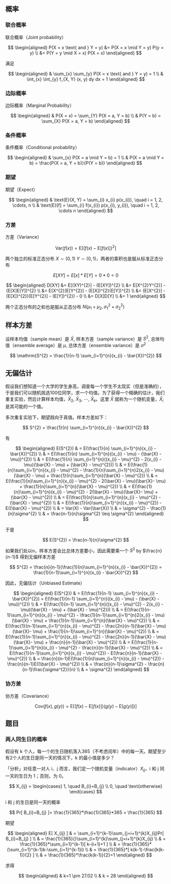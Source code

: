 ## 概率
### 联合概率
联合概率（Joint probability）

$$
\begin{aligned}
P(X = x \text{ and } Y = y) &= P(X = x \mid Y = y) P(y = y) \\
&= P(Y = y \mid X = x) P(X = x)
\end{aligned}
$$

满足

$$
\begin{aligned}
& \sum_{x} \sum_{y} P(X = x \text{ and } Y = y) = 1 \\
& \int_{x} \int_{y} f_{X, Y} (x, y) dy dx = 1
\end{aligned}
$$

### 边际概率
边际概率（Marginal Probability）

$$
\begin{aligned}
& P(X = x) = \sum_{Y} P(X = a, Y = b) \\
& P(Y = b) = \sum_{X} P(X = a, Y = b)
\end{aligned}
$$

### 条件概率
条件概率（Conditional probability）

$$
\begin{aligned}
& \sum_{x} P(X = a \mid Y = b) = 1 \\
& P(X = a \mid Y = b) = \frac{P(X = a, Y = b)}{P(Y = b)}
\end{aligned}
$$

### 期望
期望（Expect）

$$
\begin{aligned}
& \text{E}(X, Y) = \sum_{i} x_{i} p(x_{i}), \quad i = 1, 2, \cdots, n \\
& \text{E}[f] = \sum_{i} f(x_{i}) p(x_{i}, y_{i}), \quad i = 1, 2, \cdots n
\end{aligned}
$$

### 方差
方差（Variance）

$$
\text{Var}(f(x)) = \text{E}[(f(x) - \text{E}[f(x)])^{2}]
$$

两个独立的标准正态分布 $X \sim (0, 1)$ $Y \sim (0, 1)$，两者的乘积也是服从标准正态分布

$$
E[XY] = E[x] * E[Y] = 0 * 0 = 0
$$

$$
\begin{aligned}
D[XY] &= E[(XY)^{2}] - (E[XY])^{2} \\
&= E[X^{2}Y^{2}] - (E[X]E[Y])^{2} \\
&= E[X^{2}]E[Y^{2}] - (E[X])^{2}(E[Y])^{2} \\
&= (E[X^{2}] - (E[X])^{2})(E[Y^{2}] - (E[Y])^{2}) - 0 \\
&= D[X]D[Y] \\
&= 1
\end{aligned}
$$

两个正态分布的之和也是服从正态分布 $N(\mu_{1} + \mu_{2}, \sigma_{1}^{2} + \sigma_{2}^{2})$

## 样本方差
设样本均值（sample mean）是 $\bar{X}$, 样本方差（sample variance）是 $S^{2}$, 总体均值（ensemble average）是 $\mu$, 总体方差（ensemble variance）是 $\sigma^{2}$

$$
\mathrm{S^{2} = \frac{1}{n-1} \sum_{i=1}^{n}(x_{i} - \bar{X})^{2}}
$$

## 无偏估计
假设我们想知道一个大学的学生身高，调查每一个学生不太现实（但是准确的），于是我们可以随机挑选100位同学，求一个均值。为了获得一个精确的估计，我们重复实验，然后计算样本均值，$\bar{X}_{2}$, $\bar{X}_{3}$, $\cdots$, $\bar{X}_{k}$。这里 $\bar{X}$ 就称为一个随机变量，$\bar{X}_{i}$ 是其可能的一个值。

多次重复实验下，期望趋向于真值。样本方差如下：

$$
S^{2} = \frac{1}{n} \sum_{i=1}^{n}(x_{i} - \bar{X})^{2}
$$

有

$$
\begin{aligned}
E(S^{2}) & = E(\frac{1}{n} \sum_{i=1}^{n}(x_{i} - \bar{X})^{2}) \\
&  = E(\frac{1}{n} \sum_{i=1}^{n}((x_{i} - \mu) - (\bar{X} - \mu))^{2}) \\
& = E(\frac{1}{n} \sum_{i=1}^{n}((x_{i} - \mu)^{2} - 2(x_{i} - \mu)(\bar{X} - \mu) + (\bar{X} - \mu)^{2})) \\
& = E(\frac{1}{n}\sum_{i=1}^{n}(x_{i} - \mu)^{2} - \frac{1}{n}\sum_{i=1}^{n}2(x_{i} - \mu)(\bar{X} - \mu) + \frac{1}{n}\sum_{i=1}^{n}(\bar{X} - \mu)^{2}) \\
& = E(\frac{1}{n}\sum_{i=1}^{n}(x_{i} - \mu)^{2} - 2(\bar{X} - \mu)(\bar{X}- \mu) + \frac{1}{n}\sum_{i=1}^{n}(\bar{X} - \mu)^{2}) \\
& = E(\frac{1}{n}\sum_{i=1}^{n}(x_{i} - \mu)^{2} - 2(\bar{X} - \mu)(\bar{X}- \mu) + (\bar{X} - \mu)^{2}) \\
& = E(\frac{1}{n}\sum_{i=1}^{n}(x_{i} - \mu)^{2} - (\bar{X} - \mu)^{2}) \\
& = E(\frac{1}{n}\sum_{i=1}^{n}(x_{i} - \mu)^{2}) - E((\bar{X} - \mu)^{2}) \\
& = Var(X) - Var(\bar{X}) \\
& = \sigma^{2} - \frac{1}{n}\sigma^{2} \\
& = \frac{n-1}{n}\sigma^{2} \leq \sigma^{2}
\end{aligned}
$$

于是

$$
E(S^{2}) = \frac{n-1}{n}\sigma^{2}
$$

如果我们处以n，样本方差会比总体方差要小，因此需要乘一个 $S^{2}$ by $\frac{n}{n-1}$ 得到无偏样本方差

$$
S^{2} = \frac{n}{n-1}(\frac{1}{n}\sum_{i=1}^{n}(x_{i} - \bar{X})^{2}) = \frac{1}{n-1}\sum_{i=1}^{n}(x_{i} - \bar{X})^{2}
$$

因此，无偏估计（Unbiased Estimate）

$$
\begin{aligned}
E(S^{2}) & = E(\frac{1}{n-1} \sum_{i=1}^{n}(x_{i} - \bar{X})^{2}) = E(\frac{1}{n-1} \sum_{i=1}^{n}((x_{i} - \mu) - (\bar{X} - \mu))^{2}) \\
& = E(\frac{1}{n-1} \sum_{i=1}^{n}((x_{i} - \mu)^{2} - 2(x_{i} - \mu)(\bar{X} - \mu) + (\bar{X} - \mu)^{2})) \\
& = E(\frac{1}{n-1}\sum_{i=1}^{n}(x_{i} - \mu)^{2} - \frac{1}{n-1}\sum_{i=1}^{n}2(x_{i} - \mu)(\bar{X} - \mu) + \frac{1}{n-1}\sum_{i=1}^{n}(\bar{X} - \mu)^{2}) \\
& = E(\frac{1}{n-1}\sum_{i=1}^{n}(x_{i} - \mu)^{2} - \frac{2n}{n-1}(\bar{X} - \mu)(\bar{X}- \mu) + \frac{1}{n-1}\sum_{i=1}^{n}(\bar{X} - \mu)^{2}) \\
& = E(\frac{1}{n-1}\sum_{i=1}^{n}(x_{i} - \mu)^{2} - \frac{2n}{n-1}(\bar{X} - \mu)(\bar{X}- \mu) + \frac{n}{n-1}(\bar{X} - \mu)^{2}) \\
& = E(\frac{1}{n-1}\sum_{i=1}^{n}(x_{i} - \mu)^{2} - \frac{n}{n-1}(\bar{X} - \mu)^{2}) \\
& = E(\frac{1}{n-1}\sum_{i=1}^{n}(x_{i} - \mu)^{2}) - E(\frac{n}{n-1}(\bar{X} - \mu)^{2}) \\
& = \frac{n}{n-1}E(\frac{1}{n}\sum_{i=1}^{n}(x_{i} - \mu)^{2}) - \frac{n}{n-1}E((\bar{X} - \mu)^{2}) \\
& = \frac{n}{n-1}\sigma^{2} - \frac{n}{n-1}\frac{\sigma^{2}}{n} \\
& = \sigma^{2}
\end{aligned}
$$

### 协方差
协方差（Covariance）

$$
\text{Cov}(f(x), g(y)) = \text{E}[(f(x) - \text{E}[f(x)])(g(y) - \text{E}[g(y)])]
$$


## 题目
### 两人同生日的概率
假设有 k 个人，每一个的生日随机落入365（不考虑闰年）中的每一天。期望至少有2个人的生日是同一天的情况下，k 的最小值是多少？

「分析」对任意一对人 i、j 而言，我们定一个随机变量（indicator）$X_{ij}$，i 和 j 同一天的生日为 1；否则，为 0。

$$
X_{ij} =
\begin{cases}
    1, \quad B_{i}=B_{j} \\
    0, \quad \text{otherwise}
\end{cases}
$$

i 和 j 的生日是同一天的概率

$$
Pr[ B_{i}=B_{j} ]= \frac{1}{365}*\frac{1}{365}*365 = \frac{1}{365}
$$

期望

$$
\begin{aligned}
E[ X_{ij} ] & = \sum_{i=1}^{k-1}\sum_{j=i+1}^{k}X_{ij}Pr[ B_{i}=B_{j} ] \\
& = \frac{1}{365}{}\sum_{i=1}^{k}\sum_{j=i+1}^{k}X_{ij} \\
& = \frac{1}{365}*\sum_{i=1}^{k-1}[ k-(i+1)+1 ] \\
& = \frac{1}{365}*(\sum_{i=1}^{k-1}k-\sum_{i=1}^{k-1}i) \\
& = \frac{1}{365}*[ k(k-1)-\frac{k(k-1)}{2} ] \\
& = \frac{1}{365}*\frac{k(k-1)}{2}=1
\end{aligned}
$$

求得

$$
\begin{aligned}
& k=1 \pm 27.02 \\
& k = 28
\end{aligned}
$$
